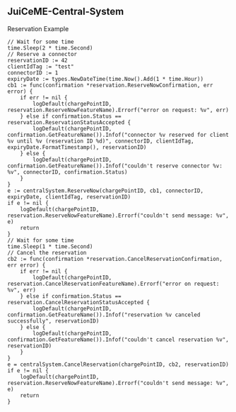 JuiCeME-Central-System
----------------------


Reservation Example

    // Wait for some time
	time.Sleep(2 * time.Second)
	// Reserve a connector
	reservationID := 42
	clientIdTag := "test"
	connectorID := 1
	expiryDate := types.NewDateTime(time.Now().Add(1 * time.Hour))
	cb1 := func(confirmation *reservation.ReserveNowConfirmation, err error) {
		if err != nil {
			logDefault(chargePointID, reservation.ReserveNowFeatureName).Errorf("error on request: %v", err)
		} else if confirmation.Status == reservation.ReservationStatusAccepted {
			logDefault(chargePointID, confirmation.GetFeatureName()).Infof("connector %v reserved for client %v until %v (reservation ID %d)", connectorID, clientIdTag, expiryDate.FormatTimestamp(), reservationID)
		} else {
			logDefault(chargePointID, confirmation.GetFeatureName()).Infof("couldn't reserve connector %v: %v", connectorID, confirmation.Status)
		}
	}
	e := centralSystem.ReserveNow(chargePointID, cb1, connectorID, expiryDate, clientIdTag, reservationID)
	if e != nil {
		logDefault(chargePointID, reservation.ReserveNowFeatureName).Errorf("couldn't send message: %v", e)
		return
	}
	// Wait for some time
	time.Sleep(1 * time.Second)
	// Cancel the reservation
	cb2 := func(confirmation *reservation.CancelReservationConfirmation, err error) {
		if err != nil {
			logDefault(chargePointID, reservation.CancelReservationFeatureName).Errorf("error on request: %v", err)
		} else if confirmation.Status == reservation.CancelReservationStatusAccepted {
			logDefault(chargePointID, confirmation.GetFeatureName()).Infof("reservation %v canceled successfully", reservationID)
		} else {
			logDefault(chargePointID, confirmation.GetFeatureName()).Infof("couldn't cancel reservation %v", reservationID)
		}
	}
	e = centralSystem.CancelReservation(chargePointID, cb2, reservationID)
	if e != nil {
		logDefault(chargePointID, reservation.ReserveNowFeatureName).Errorf("couldn't send message: %v", e)
		return
	}